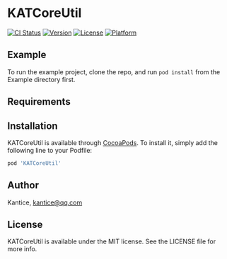 # KATCoreUtil

[![CI Status](https://img.shields.io/travis/Kantice/KATCoreUtil.svg?style=flat)](https://travis-ci.org/Kantice/KATCoreUtil)
[![Version](https://img.shields.io/cocoapods/v/KATCoreUtil.svg?style=flat)](https://cocoapods.org/pods/KATCoreUtil)
[![License](https://img.shields.io/cocoapods/l/KATCoreUtil.svg?style=flat)](https://cocoapods.org/pods/KATCoreUtil)
[![Platform](https://img.shields.io/cocoapods/p/KATCoreUtil.svg?style=flat)](https://cocoapods.org/pods/KATCoreUtil)

## Example

To run the example project, clone the repo, and run `pod install` from the Example directory first.

## Requirements

## Installation

KATCoreUtil is available through [CocoaPods](https://cocoapods.org). To install
it, simply add the following line to your Podfile:

```ruby
pod 'KATCoreUtil'
```

## Author

Kantice, kantice@qq.com

## License

KATCoreUtil is available under the MIT license. See the LICENSE file for more info.

